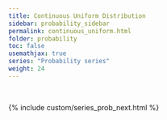 ```yaml
---
title: Continuous Uniform Distribution
sidebar: probability_sidebar
permalink: continuous_uniform.html
folder: probability
toc: false
usemathjax: true
series: "Probability series"
weight: 24
---
```



<br>

{% include custom/series_prob_next.html %}
